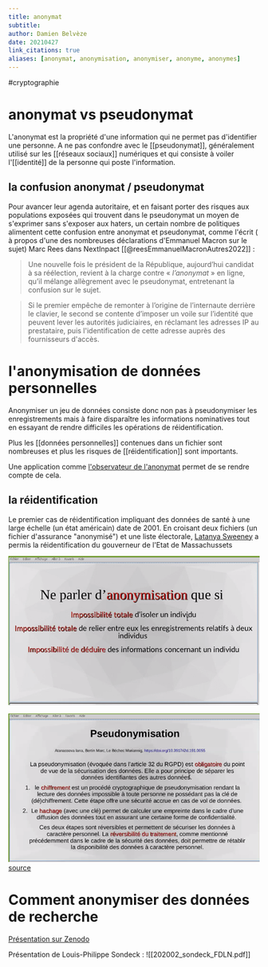 ```yaml
---
title: anonymat
subtitle:
author: Damien Belvèze
date: 20210427
link_citations: true
aliases: [anonymat, anonymisation, anonymiser, anonyme, anonymes]
---
```

#cryptographie

# anonymat vs pseudonymat

L'anonymat est la propriété d'une information qui ne permet pas d'identifier une personne. A ne pas confondre avec le [[pseudonymat]], généralement utilisé sur les [[réseaux sociaux]] numériques et qui consiste à voiler l'[[identité]] de la personne qui poste l'information. 

## la confusion anonymat / pseudonymat

Pour avancer leur agenda autoritaire, et en faisant porter des risques aux populations exposées qui trouvent dans le pseudonymat un moyen de s'exprimer sans s'exposer aux haters, un certain nombre de politiques alimentent cette confusion entre anonymat et pseudonymat, comme l'écrit ( à propos d'une des nombreuses déclarations d'Emmanuel Macron sur le sujet) Marc Rees dans NextInpact [[@reesEmmanuelMacronAutres2022]] : 

> Une nouvelle fois le président de la République, aujourd’hui candidat à sa réélection, revient à la charge contre « _l’anonymat_ » en ligne, qu’il mélange allègrement avec le pseudonymat, entretenant la confusion sur le sujet.

>Si le premier empêche de remonter à l’origine de l’internaute derrière le clavier, le second se contente d’imposer un voile sur l’identité que peuvent lever les autorités judiciaires, en réclamant les adresses IP au prestataire, puis l'identification de cette adresse auprès des fournisseurs d'accès.


# l'anonymisation de données personnelles

Anonymiser un jeu de données consiste donc non pas à pseudonymiser les enregistrements mais à faire disparaître les informations nominatives tout en essayant de rendre difficiles les opérations de réidentification. 

Plus les [[données personnelles]] contenues dans un fichier sont nombreuses et plus les risques de [[réidentification]] sont importants. 

Une application comme [l'observateur de l'anonymat](https://cpg.doc.ic.ac.uk/observatory/explore) permet de se rendre compte de cela. 

## la réidentification

Le premier cas de réidentification impliquant des données de santé à une large échelle (un état américain) date de 2001. 
En croisant deux fichiers (un fichier d'assurance "anonymisé") et une liste électorale, [Latanya Sweeney](https://en.wikipedia.org/wiki/Latanya_Sweeney) a permis la réidentification du gouverneur de l'Etat de Massachussets



![anonymisation / pseudonymisation](images/RGPD5.png)

![pseudonymisation](images/RGPD6.png)
[source](https://www.inist.fr/nos-actualites/stockage-des-donnees-recherche/)

# Comment anonymiser des données de recherche

[Présentation sur Zenodo](https://zenodo.org/record/5717856)

Présentation de Louis-Philippe Sondeck :
![[202002_sondeck_FDLN.pdf]]

